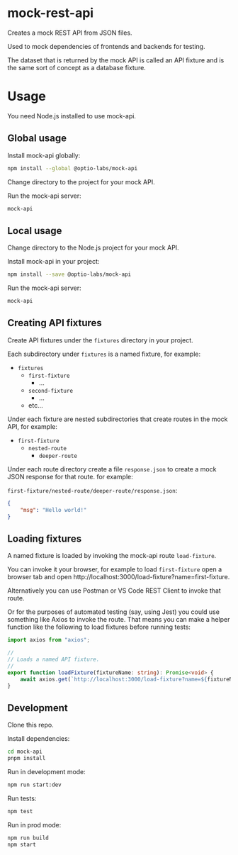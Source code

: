 # mock-rest-api

Creates a mock REST API from JSON files.

Used to mock dependencies of frontends and backends for testing.

The dataset that is returned by the mock API is called an API fixture and is the same sort of concept as a database fixture.

# Usage

You need Node.js installed to use mock-api.

## Global usage

Install mock-api globally:

```bash
npm install --global @optio-labs/mock-api
```

Change directory to the project for your mock API.

Run the mock-api server:

```bash
mock-api
```

## Local usage

Change directory to the Node.js project for your mock API.

Install mock-api in your project:

```bash
npm install --save @optio-labs/mock-api
```

Run the mock-api server:

```bash
mock-api
```

## Creating API fixtures

Create API fixtures under the `fixtures` directory in your project.

Each subdirectory under `fixtures` is a named fixture, for example:

- `fixtures`
    - `first-fixture`
      - ...
    - `second-fixture`
      - ...
    - etc...

Under each fixture are nested subdirectories that create routes in the mock API, for example:

- `first-fixture`
  - `nested-route`
    - `deeper-route`

Under each route directory create a file `response.json` to create a mock JSON response for that route. for example:

`first-fixture/nested-route/deeper-route/response.json`:

```json
{
    "msg": "Hello world!"
}
```

## Loading fixtures

A named fixture is loaded by invoking the mock-api route `load-fixture`.

You can invoke it your browser, for example to load `first-fixture` open a browser tab and open http://localhost:3000/load-fixture?name=first-fixture.

Alternatively you can use Postman or VS Code REST Client to invoke that route.

Or for the purposes of automated testing (say, using Jest) you could use something like Axios to invoke the route. That means you can make a helper function like the following to load fixtures before running tests:

```typescript
import axios from "axios";

//
// Loads a named API fixture.
//
export function loadFixture(fixtureName: string): Promise<void> {
    await axios.get(`http://localhost:3000/load-fixture?name=${fixtureName}`);
}
```

## Development

Clone this repo.

Install dependencies:

```bash
cd mock-api
pnpm install
```

Run in development mode:

```bash
npm run start:dev
```

Run tests:

```bash
npm test
```

Run in prod mode:

```bash
npm run build
npm start
```